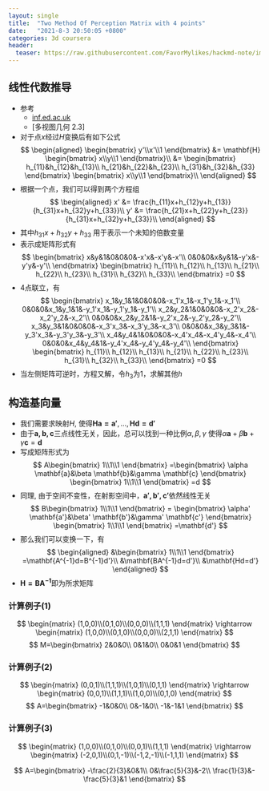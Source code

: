 ```yaml
---
layout: single
title:  "Two Method Of Perception Matrix with 4 points"
date:   "2021-8-3 20:50:05 +0800"
categories: 3d coursera
header:
  teaser: https://raw.githubusercontent.com/FavorMylikes/hackmd-note/img/img20210802180508.png
---
```


## 线性代数推导

- 参考
  - [inf.ed.ac.uk](https://homepages.inf.ed.ac.uk/rbf/CVonline/LOCAL_COPIES/EPSRC_SSAZ/node11.html)
  - [多视图几何 2.3]
- 对于点$x$经过$H$变换后有如下公式
$$
\begin{aligned}
    \begin{bmatrix}
        y'\\x'\\1
    \end{bmatrix}
    &=
    \mathbf{H}
    \begin{bmatrix}
        x\\y\\1
    \end{bmatrix}\\
    &=
    \begin{bmatrix}
        h_{11}&h_{12}&h_{13}\\
        h_{21}&h_{22}&h_{23}\\
        h_{31}&h_{32}&h_{33}
    \end{bmatrix}
    \begin{bmatrix}
        x\\y\\1
    \end{bmatrix}\\
\end{aligned}
$$
- 根据一个点，我们可以得到两个方程组
$$
\begin{aligned}
    x' &= \frac{h_{11}x+h_{12}y+h_{13}}{h_{31}x+h_{32}y+h_{33}}\\
    y' &= \frac{h_{21}x+h_{22}y+h_{23}}{h_{31}x+h_{32}y+h_{33}}\\
\end{aligned}
$$
- 其中$h_{31}x+h_{32}y+h_{33}$ 用于表示一个未知的倍数变量
- 表示成矩阵形式有
$$
\begin{bmatrix}
    x&y&1&0&0&0&-x'x&-x'y&-x'\\
    0&0&0&x&y&1&-y'x&-y'y&-y'\\
\end{bmatrix}
\begin{bmatrix}
    h_{11}\\
    h_{12}\\
    h_{13}\\
    h_{21}\\
    h_{22}\\
    h_{23}\\
    h_{31}\\
    h_{32}\\
    h_{33}\\
\end{bmatrix}
=0
$$
- 4点联立，有
$$
\begin{bmatrix}
    x_1&y_1&1&0&0&0&-x_1'x_1&-x_1'y_1&-x_1'\\
    0&0&0&x_1&y_1&1&-y_1'x_1&-y_1'y_1&-y_1'\\
    x_2&y_2&1&0&0&0&-x_2'x_2&-x_2'y_2&-x_2'\\
    0&0&0&x_2&y_2&1&-y_2'x_2&-y_2'y_2&-y_2'\\
    x_3&y_3&1&0&0&0&-x_3'x_3&-x_3'y_3&-x_3'\\
    0&0&0&x_3&y_3&1&-y_3'x_3&-y_3'y_3&-y_3'\\
    x_4&y_4&1&0&0&0&-x_4'x_4&-x_4'y_4&-x_4'\\
    0&0&0&x_4&y_4&1&-y_4'x_4&-y_4'y_4&-y_4'\\
\end{bmatrix}
\begin{bmatrix}
    h_{11}\\
    h_{12}\\
    h_{13}\\
    h_{21}\\
    h_{22}\\
    h_{23}\\
    h_{31}\\
    h_{32}\\
    h_{33}\\
\end{bmatrix}
=0
$$
- 当左侧矩阵可逆时，方程又解，令$h_3$为1，求解其他$h$

## 构造基向量

- 我们需要求映射$H$, 使得$\mathbf{Ha=a'},\dotsc, \mathbf{Hd=d'}$
- 由于$\mathbf{a,b,c}$三点线性无关，因此，总可以找到一种比例$\alpha, \beta, \gamma$ 使得$\alpha \mathbf{a} + \beta \mathbf{b} + \gamma \mathbf{c} = \mathbf{d}$
- 写成矩阵形式为
$$
A\begin{bmatrix}
    1\\1\\1
\end{bmatrix}
=\begin{bmatrix}
    \alpha \mathbf{a}&\beta \mathbf{b}&\gamma \mathbf{c}
\end{bmatrix}
\begin{bmatrix}
    1\\1\\1
\end{bmatrix}
=d
$$
- 同理, 由于空间不变性，在射影空间中，$\mathbf{a',b',c'}$依然线性无关
$$
B\begin{bmatrix}
    1\\1\\1
\end{bmatrix}
=
\begin{bmatrix}
    \alpha' \mathbf{a'}&\beta' \mathbf{b'}&\gamma' \mathbf{c'}
\end{bmatrix}
\begin{bmatrix}
    1\\1\\1
\end{bmatrix}
=\mathbf{d'}
$$
- 那么我们可以变换一下，有
$$
\begin{aligned}
&\begin{bmatrix}
    1\\1\\1
\end{bmatrix}
=\mathbf{A^{-1}d=B^{-1}d'}\\
&\mathbf{BA^{-1}d=d'}\\
&\mathbf{Hd=d'}
\end{aligned}
$$
- $\mathbf{H=BA^{-1}}$即为所求矩阵

### 计算例子(1)

$$
\begin{matrix}
    (1,0,0)\\(0,1,0)\\(0,0,0)\\(1,1,1)
\end{matrix}
\rightarrow
\begin{matrix}
    (1,0,0)\\(0,1,0)\\(0,0,0)\\(2,1,1)
\end{matrix}
$$
$$
M=\begin{bmatrix}
    2&0&0\\
    0&1&0\\
    0&0&1
\end{bmatrix}
$$

### 计算例子(2)

$$
\begin{matrix}
    (0,0,1)\\(1,1,1)\\(1,0,1)\\(0,1,1)
\end{matrix}
\rightarrow
\begin{matrix}
    (0,0,1)\\(1,1,1)\\(1,0,0)\\(0,1,0)
\end{matrix}
$$
$$
A=\begin{bmatrix}
    -1&0&0\\
    0&-1&0\\
    -1&-1&1
\end{bmatrix}
$$

### 计算例子(3)

$$
\begin{matrix}
    (1,0,0)\\(0,1,0)\\(0,0,1)\\(1,1,1)
\end{matrix}
\rightarrow
\begin{matrix}
    (-2,0,1)\\(0,1,-1)\\(-1,2,-1)\\(-1,1,1)
\end{matrix}
$$

$$
A=\begin{bmatrix}
    -\frac{2}{3}&0&1\\
    0&\frac{5}{3}&-2\\
    \frac{1}{3}&-\frac{5}{3}&1
\end{bmatrix}
$$
